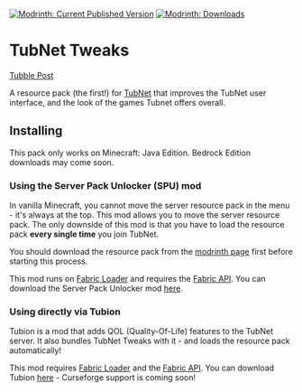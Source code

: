 [![Modrinth: Current Published Version](https://img.shields.io/modrinth/v/tubnet-tweaks?label=modrinth:%20latest%20version)](https://modrinth.com/resourcepack/tubnet-tweaks) [![Modrinth: Downloads](https://img.shields.io/modrinth/dt/tubnet-tweaks?label=modrinth:%20downloads)](https://modrinth.com/resourcepack/tubnet-tweaks)
# TubNet Tweaks
[Tubble Post](https://forums.tubnet.gg/threads/6410)

A resource pack (the first!) for [TubNet](https://forums.tubnet.gg/) that improves the TubNet user interface, and the look of the games Tubnet offers overall.

## Installing
This pack only works on Minecraft: Java Edition. Bedrock Edition downloads may come soon.
### Using the Server Pack Unlocker (SPU) mod
In vanilla Minecraft, you cannot move the server resource pack in the menu - it's always at the top. This mod allows you to move the server resource pack. The only downside of this mod is that you have to load the resource pack **every single time** you join TubNet.

You should download the resource pack from the [modrinth page](https://modrinth.com/resourcepack/tubnet-tweaks) first before starting this process. 

This mod runs on [Fabric Loader](https://fabricmc.net/) and requires the [Fabric API](https://modrinth.com/mod/fabric-api).
You can download the Server Pack Unlocker mod [here](https://modrinth.com/mod/server-pack-unlocker).

### Using directly via Tubion
Tubion is a mod that adds QOL (Quality-Of-Life) features to the TubNet server. It also bundles TubNet Tweaks with it - and loads the resource pack automatically!

This mod requires [Fabric Loader](https://fabricmc.net/) and the [Fabric API](https://modrinth.com/mod/fabric-api).
You can download Tubion [here](https://modrinth.com/mod/tubion) - Curseforge support is coming soon!